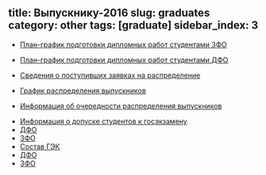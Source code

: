 title: Выпускнику-2016
slug: graduates
category: other
tags: [graduate]
sidebar_index: 3
---

- [План-график подготовки дипломных работ студентами ЗФО](/files/plan_diplom.doc)
- [План-график подготовки дипломных работ студентами ДФО](/files/plan_diplom_dfo.doc)
- [Сведения о поступивших заявках на распределение](/files/raspred.doc)
- [График распределения выпускников](/files/raspred_plan.doc)
- [Информация об очередности распределения выпускников](/files/raspred_order.doc)
    <br>

    <li><a href="#" class="btn-slide2">Информация о допуске студентов к госэкзамену</a></li>
    <div id="panel2">
      <li><a href="/files/inf_dopusk_dfo.doc">ДФО</a></li>
      <li><a href="/files/inf_dopusk_zfo.doc">ЗФО</a></li>
    </div>
    <li><a href="#" class="btn-slide3">Состав ГЭК</a></li>
    <div id="panel3">
      <li><a href="/files/sostav_gek_dfo.doc">ДФО</a></li>
      <li><a href="/files/sostav_gek_zfo.doc">ЗФО</a></li>
    </div>
